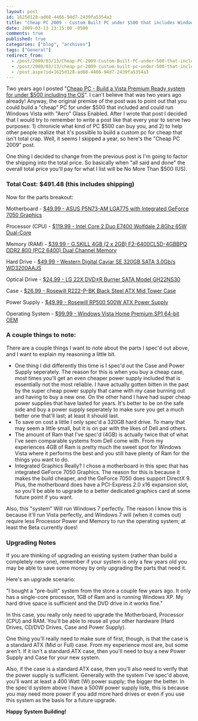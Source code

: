 ```yaml
---
layout: post
id: 1625d128-ad68-4466-94d7-2439fa5354a3
title: "Cheap PC 2009 - Custom Built PC under $500 that includes Windows Vista Home Premium"
date: 2009-03-13 13:15:00 -0500
comments: true
published: true
categories: ["blog", "archives"]
tags: ["General"]
redirect_from: 
  - /post/2009/03/13/Cheap-PC-2009-Custom-Built-PC-under-500-that-includes-Windows-Vista-Home-Premium
  - /post/2009/03/13/cheap-pc-2009-custom-built-pc-under-500-that-includes-windows-vista-home-premium
  - /post.aspx?id=1625d128-ad68-4466-94d7-2439fa5354a3
---
```

<!-- more -->
<p>
Two years ago I posted &quot;<a href="/post.aspx?id=a0e03135-de80-4cdb-8b9e-f53c846f5189">Cheap PC - Build a Vista Premium Ready system for under $500 including the OS</a>&quot;. I can&#39;t believe that was two years ago already! Anyway, the original premise of the post was to point out that you could build a &quot;cheap&quot; PC for under $500 that included and could run Windows Vista with &quot;Aero&quot; Glass Enabled. After I wrote that post I decided that I would try to remember to write a post like that every year to serve two purposes: 1) chronicle what kind of PC $500 can buy you, and 2) to help other people realize that it&#39;s possible to build a custom pc for cheap that isn&#39;t total crap. Well, it seems I skipped a year, so here&#39;s the &quot;Cheap PC 2009&quot; post.
</p>
<p>
One thing I decided to change from the previous post is I&#39;m going to factor the shipping into the total price. So basically when &quot;all said and done&quot; the overall total price you&#39;ll pay for what I list will be No More Than $500 (US). 
</p>
<h3>
<strong>Total Cost: $491.48 </strong>(this includes shipping)
</h3>
<p>
Now for the parts breakout: 
</p>
<p>
Motherboard - <a href="http://www.newegg.com/Product/Product.aspx?Item=N82E16813131338">$49.99 - ASUS P5N73-AM LGA775 with Integrated GeForce 7050 Graphics</a> 
</p>
<p>
Processor (CPU) - <a href="http://www.newegg.com/Product/Product.aspx?Item=N82E16819115206">$119.99 - Intel Core 2 Duo E7400 Wolfdale 2.8Ghz 65W Dual-Core</a> 
</p>
<p>
Memory (RAM) - <a href="http://www.newegg.com/Product/Product.aspx?Item=N82E16820231122">$39.99 - G.SKILL 4GB (2 x 2GB) F2-6400CL5D-4GBBPQ DDR2 800 (PC2 6400) Dual Channel Memory</a>
</p>
<p>
Hard Drive - <a href="http://www.newegg.com/Product/Product.aspx?Item=N82E16822136098">$49.99 - Western Digital Caviar SE 320GB SATA 3.0Gb/s WD3200AAJS </a>
</p>
<p>
Optical Drive - <a href="http://www.newegg.com/Product/Product.aspx?Item=N82E16827136152">$24.99 - LG 22X DVD&plusmn;R Burner SATA Model GH22NS30</a>
</p>
<p>
Case - <a href="http://www.newegg.com/Product/Product.aspx?Item=N82E16811147095">$26.99 - Rosewill R222-P-BK Black Steel ATX Mid Tower Case</a> 
</p>
<p>
Power Supply - <a href="http://www.newegg.com/Product/Product.aspx?Item=N82E16817182009">$49.99 - Rosewill RP500 500W ATX Power Supply</a>
</p>
<p>
Operating System - <a href="http://www.newegg.com/Product/Product.aspx?Item=N82E16832116488">$99.99 - Windows Vista Home Premium SP1 64-bit OEM</a>
</p>
<h3>A couple things to note:</h3>
<p>
There are a couple things I want to note about the parts I spec&#39;d out above, and I want to explain my reasoning a little bit.
</p>
<ul>
	<li>One thing I did differently this time is I spec&#39;d out the Case and Power Supply seperately. The reason for this is when you buy a cheap case, most times you&#39;ll get an even cheaper power supply included that is essentially not the most reliable. I have actually gotten bitten in the past by the super cheap power supply that came with my case burning out and having to buy a new one. On the other hand I have had super cheap power supplies that have lasted for years. It&#39;s better to be on the safe side and buy a power supply seperately to make sure you get a much better one that&#39;ll last; at least it should last.</li>
	<li>To save on cost a little I only spec&#39;d a 320GB hard drive. To many that may seem a little small, but it is on par with the likes of Dell and others.</li>
	<li>The amount of Ram that I&#39;ve spec&#39;d (4GB) is actually twice that of what I&#39;ve seen comparable systems from Dell come with. From my experiences 4GB of Ram is pretty much the sweet spot for Windows Vista where it performs the best and you still have plenty of Ram for the things you want to do. </li>
	<li>Integrated Graphics Really? I chose a motherboard in this spec that has integrated GeForce 7050 Graphics. The reason for this is because it makes the build cheaper, and the GeForce 7050 does support DirectX 9. Plus, the motherboard does have a PCI-Express 2.0 x16 expansion slot, so you&#39;ll be able to upgrade to a better dedicated graphics card at some future point if you want. </li>
</ul>
<p>
Also, this &quot;system&quot; Will run Windows 7 perfectly. The reason I know this is because it&#39;ll run Vista perfectly, and Windows 7 will (when it comes out) require less Processor Power and Memory to run the operating system; at least the Beta currently does!
</p>
<h3>Upgrading Notes </h3>
<p>
If you are thinking of upgrading an existing system (rather than build a completely new one), remember if your system is only a few years old you may be able to save some money by only upgrading the parts that need it.
</p>
<p>
Here&#39;s an upgrade scenario:
</p>
<p>
&quot;I bought a &quot;pre-built&quot; system from the store a couple few years ago. It only has a single-core processor, 1GB of Ram and is running Windows XP. My hard drive space is sufficient and the DVD drive in it works fine.&quot; 
</p>
<p>
In this case, you really only need to upgrade the Motherboard, Processor (CPU) and RAM. You&#39;ll be able to reuse all your other hardware (Hard Drives, CD/DVD Drives, Case and Power Supply).
</p>
<p>
One thing you&#39;ll really need to make sure of first, though, is that the case is a standard ATX (Mid or Full) case. From my experience most are, but some aren&#39;t. If it isn&#39;t a standard ATX case, then you&#39;ll need to buy a new Power Supply and Case for your new system.
</p>
<p>
Also, if the case is a standard ATX case, then you&#39;ll also need to verify that the power supply is sufficient. Generally with the system I&#39;ve spec&#39;d above, you&#39;ll want at least a 400 Watt (W) power supply; the bigger the better. In the spec&#39;d system above I have a 500W power supply liste, this is because you may need more power if you add more hard drives or even if you use this system as the basis for a future upgrade.
</p>
<p>
<strong>Happy System Building!</strong><br />
</p>
